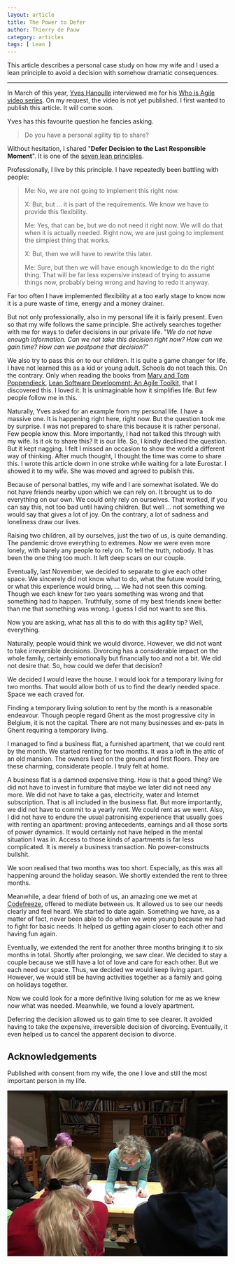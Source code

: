 ```yaml
---
layout: article
title: The Power to Defer
author: Thierry de Pauw
category: articles
tags: [ Lean ]
---
```


This article describes a personal case study on how my wife and I used a lean principle to avoid a decision with somehow dramatic consequences.

---

In March of this year, [Yves Hanoulle](https://agilealliance.social/@YvesHanoulle) interviewed me for his [Who is Agile](https://www.hanoulle.be/book/who-is-agile/) [video series](https://www.youtube.com/watch?v=JSNP9LGA1WA&list=PL5eAvwhjCQFcrkDJT5A-pQ6Qd1E18qZ9C). On my request, the video is not yet published. I first wanted to publish this article. It will come soon.

Yves has this favourite question he fancies asking.

> Do you have a personal agility tip to share?

Without hesitation, I shared "**Defer Decision to the Last Responsible Moment**". It is one of the [seven lean principles](https://en.wikipedia.org/wiki/Lean_software_development#Lean_principles).

Professionally, I live by this principle. I have repeatedly been battling with people:

> Me: No, we are not going to implement this right now.
>
> X: But, but … it is part of the requirements. We know we have to provide this flexibility.
>
> Me: Yes, that can be, but we do not need it right now. We will do that when it is actually needed. Right now, we are just going to implement the simplest thing that works.
>
> X: But, then we will have to rewrite this later.
>
> Me: Sure, but then we will have enough knowledge to do the right thing. That will be far less expensive instead of trying to assume things now, probably being wrong and having to redo it anyway.

Far too often I have implemented flexibility at a too early stage to know now it is a pure waste of time, energy and a money drainer.

But not only professionally, also in my personal life it is fairly present. Even so that my wife follows the same principle. She actively searches together with me for ways to defer decisions in our private life. "*We do not have enough information. Can we not take this decision right now? How can we gain time? How can we postpone that decision?*"

We also try to pass this on to our children. It is quite a game changer for life. I have not learned this as a kid or young adult. Schools do not teach this. On the contrary. Only when reading the books from [Mary and Tom Poppendieck](http://www.poppendieck.com/), [Lean Software Development: An Agile Toolkit](https://www.goodreads.com/en/book/show/194338), that I discovered this. I loved it. It is unimaginable how it simplifies life. But few people follow me in this.

Naturally, Yves asked for an example from my personal life. I have a massive one. It is happening right here, right now. But the question took me by surprise. I was not prepared to share this because it is rather personal. Few people know this. More importantly, I had not talked this through with my wife. Is it ok to share this? It is our life. So, I kindly declined the question. But it kept nagging. I felt I missed an occasion to show the world a different way of thinking. After much thought, I thought the time was come to share this. I wrote this article down in one stroke while waiting for a late Eurostar. I showed it to my wife. She was moved and agreed to publish this.

Because of personal battles, my wife and I are somewhat isolated. We do not have friends nearby upon which we can rely on. It brought us to do everything on our own. We could only rely on ourselves. That worked, if you can say this, not too bad until having children. But well ... not something we would say that gives a lot of joy. On the contrary, a lot of sadness and loneliness draw our lives.

Raising two children, all by ourselves, just the two of us, is quite demanding. The pandemic drove everything to extremes. Now we were even more lonely, with barely any people to rely on. To tell the truth, nobody. It has been the one thing too much. It left deep scars on our couple.

Eventually, last November, we decided to separate to give each other space. We sincerely did not know what to do, what the future would bring, or what this experience would bring, ... We had not seen this coming. Though we each knew for two years something was wrong and that something had to happen. Truthfully, some of my best friends knew better than me that something was wrong. I guess I did not want to see this.

Now you are asking, what has all this to do with this agility tip? Well, everything.

Naturally, people would think we would divorce. However, we did not want to take irreversible decisions. Divorcing has a considerable impact on the whole family, certainly emotionally but financially too and not a bit. We did not desire that. So, how could we defer that decision?

We decided I would leave the house. I would look for a temporary living for two months. That would allow both of us to find the dearly needed space. Space we each craved for.

Finding a temporary living solution to rent by the month is a reasonable endeavour. Though people regard Ghent as the most progressive city in Belgium, it is not the capital. There are not many businesses and ex-pats in Ghent requiring a temporary living.

I managed to find a business flat, a furnished apartment, that we could rent by the month. We started renting for two months. It was a loft in the attic of an old mansion. The owners lived on the ground and first floors. They are these charming, considerate people. I truly felt at home.

A business flat is a damned expensive thing. How is that a good thing? We did not have to invest in furniture that maybe we later did not need any more. We did not have to take a gas, electricity, water and Internet subscription. That is all included in the business flat. But more importantly, we did not have to commit to a yearly rent. We could rent as we went. Also, I did not have to endure the usual patronising experience that usually goes with renting an apartment: proving antecedents, earnings and all those sorts of power dynamics. It would certainly not have helped in the mental situation I was in. Access to those kinds of apartments is far less complicated. It is merely a business transaction. No power-constructs bullshit.

We soon realised that two months was too short. Especially, as this was all happening around the holiday season. We shortly extended the rent to three months.

Meanwhile, a dear friend of both of us, an amazing one we met at [Codefreeze](https://codefreeze.fi/), offered to mediate between us. It allowed us to see our needs clearly and feel heard. We started to date again. Something we have, as a matter of fact, never been able to do when we were young because we had to fight for basic needs. It helped us getting again closer to each other and having fun again.

Eventually, we extended the rent for another three months bringing it to six months in total. Shortly after prolonging, we saw clear. We decided to stay a couple because we still have a lot of love and care for each other. But we each need our space. Thus, we decided we would keep living apart. However, we would still be having activities together as a family and going on holidays together.

Now we could look for a more definitive living solution for me as we knew now what was needed. Meanwhile, we found a lovely apartment.

Deferring the decision allowed us to gain time to see clearer. It avoided having to take the expensive, irreversible decision of divorcing. Eventually, it even helped us to cancel the apparent decision to divorce.

## Acknowledgements

Published with consent from my wife, the one I love and still the most important person in my life.

![My wife running a session at an open space](/images/the-power-to-defer/the-power-to-defer.jpg)
